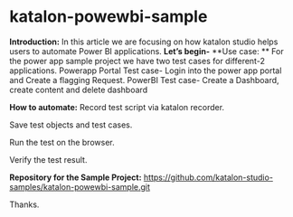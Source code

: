 # katalon-powewbi-sample

**Introduction:**
In this article we are focusing on how katalon studio helps users to automate Power BI applications.
**Let’s begin-**
**Use case: **
For the power app sample project we have two test cases for different-2 applications.
Powerapp Portal
        Test case- Login into the power app portal and Create a flagging Request.
PowerBI
        Test case- Create a Dashboard, create content and delete dashboard

**How to automate:**
Record test script via katalon recorder.

Save test objects and test cases.

Run the test on the browser.

Verify the test result.

**Repository for the Sample Project:**
https://github.com/katalon-studio-samples/katalon-powewbi-sample.git

Thanks.
